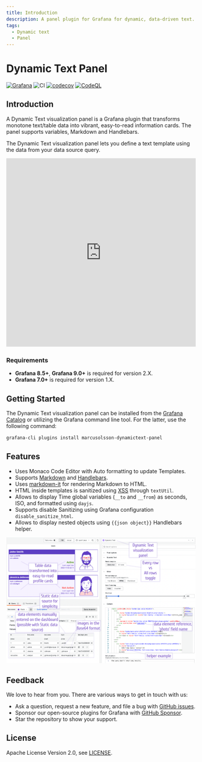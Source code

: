 ```yaml
---
title: Introduction
description: A panel plugin for Grafana for dynamic, data-driven text.
tags:
  - Dynamic text
  - Panel
---
```


# Dynamic Text Panel

[![Grafana](https://img.shields.io/badge/Grafana-9.3.1-orange)](https://www.grafana.com)
![CI](https://github.com/volkovlabs/volkovlabs-dynamictext-panel/workflows/CI/badge.svg)
[![codecov](https://codecov.io/gh/VolkovLabs/volkovlabs-dynamictext-panel/branch/main/graph/badge.svg?token=0m6f0ktUar)](https://codecov.io/gh/VolkovLabs/volkovlabs-dynamictext-panel)
[![CodeQL](https://github.com/VolkovLabs/volkovlabs-dynamictext-panel/actions/workflows/codeql-analysis.yml/badge.svg)](https://github.com/VolkovLabs/volkovlabs-dynamictext-panel/actions/workflows/codeql-analysis.yml)

## Introduction

A Dynamic Text visualization panel is a Grafana plugin that transforms monotone text/table data into vibrant, easy-to-read information cards. The panel supports variables, Markdown and Handlebars.

The Dynamic Text visualization panel lets you define a text template using the data from your data source query.

<iframe width="100%" height="500" src="https://www.youtube.com/embed/MpNZ4Yl-p0U" title="Dynamic Text Plugin for Grafana | Markdown, HTML and Handlebars to transform data visualizations" frameBorder="0" allow="accelerometer; autoplay; clipboard-write; encrypted-media; gyroscope; picture-in-picture" allowFullScreen></iframe>

### Requirements

- **Grafana 8.5+**, **Grafana 9.0+** is required for version 2.X.
- **Grafana 7.0+** is required for version 1.X.

## Getting Started

The Dynamic Text visualization panel can be installed from the [Grafana Catalog](https://grafana.com/grafana/plugins/marcusolsson-dynamictext-panel/) or utilizing the Grafana command line tool. For the latter, use the following command:

```bash
grafana-cli plugins install marcusolsson-dynamictext-panel
```

## Features

- Uses Monaco Code Editor with Auto formatting to update Templates.
- Supports [Markdown](https://commonmark.org/help/) and [Handlebars](https://handlebarsjs.com/guide/expressions.html#basic-usage).
- Uses [markdown-it](https://github.com/markdown-it/markdown-it) for rendering Markdown to HTML.
- HTML inside templates is sanitized using [XSS](https://jsxss.com/en/index.html) through `textUtil`.
- Allows to display Time global variables (`__to` and `__from`) as seconds, ISO, and formatted using `dayjs`.
- Supports disable Sanitizing using Grafana configuration `disable_sanitize_html`.
- Allows to display nested objects using `{{json object}}` Handlebars helper.

![Dynamic Text Panel](img/screenshot.png)

## Feedback

We love to hear from you. There are various ways to get in touch with us:

- Ask a question, request a new feature, and file a bug with [GitHub issues](https://github.com/volkovlabs/volkovlabs-dynamictext-panel/issues/new/choose).
- Sponsor our open-source plugins for Grafana with [GitHub Sponsor](https://github.com/sponsors/VolkovLabs).
- Star the repository to show your support.

## License

Apache License Version 2.0, see [LICENSE](https://github.com/volkovlabs/volkovlabs-dynamictext-panel/blob/main/LICENSE).
